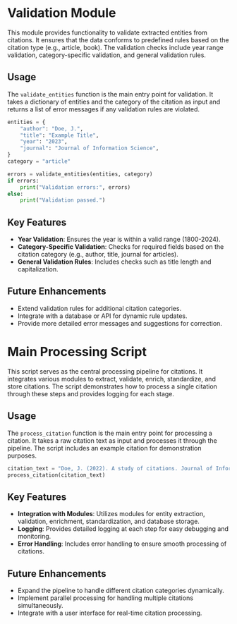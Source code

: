 # Validation Module

This module provides functionality to validate extracted entities from citations. It ensures that the data conforms to predefined rules based on the citation type (e.g., article, book). The validation checks include year range validation, category-specific validation, and general validation rules.

## Usage

The `validate_entities` function is the main entry point for validation. It takes a dictionary of entities and the category of the citation as input and returns a list of error messages if any validation rules are violated.

```python
entities = {
    "author": "Doe, J.",
    "title": "Example Title",
    "year": "2023",
    "journal": "Journal of Information Science",
}
category = "article"

errors = validate_entities(entities, category)
if errors:
    print("Validation errors:", errors)
else:
    print("Validation passed.")
```

## Key Features
- **Year Validation**: Ensures the year is within a valid range (1800-2024).
- **Category-Specific Validation**: Checks for required fields based on the citation category (e.g., author, title, journal for articles).
- **General Validation Rules**: Includes checks such as title length and capitalization.

## Future Enhancements
- Extend validation rules for additional citation categories.
- Integrate with a database or API for dynamic rule updates.
- Provide more detailed error messages and suggestions for correction.

# Main Processing Script

This script serves as the central processing pipeline for citations. It integrates various modules to extract, validate, enrich, standardize, and store citations. The script demonstrates how to process a single citation through these steps and provides logging for each stage.

## Usage

The `process_citation` function is the main entry point for processing a citation. It takes a raw citation text as input and processes it through the pipeline. The script includes an example citation for demonstration purposes.

```python
citation_text = "Doe, J. (2022). A study of citations. Journal of Information Science, 10(2), 123-145."
process_citation(citation_text)
```

## Key Features
- **Integration with Modules**: Utilizes modules for entity extraction, validation, enrichment, standardization, and database storage.
- **Logging**: Provides detailed logging at each step for easy debugging and monitoring.
- **Error Handling**: Includes error handling to ensure smooth processing of citations.

## Future Enhancements
- Expand the pipeline to handle different citation categories dynamically.
- Implement parallel processing for handling multiple citations simultaneously.
- Integrate with a user interface for real-time citation processing.
